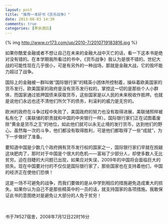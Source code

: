 ```yaml
---
layout: post
title: "推荐一本好书《货币战争》"
date: 2013-08-03 14:39
comments: true
categories: [茶余酒后]
---
```


{% img http://www.cr173.com/up/2010-7/2010719183816.jpg %}

如果你酷爱金融或者不想让自己在未来的金融大战中灭亡的话，看一下这本书是绝对没有错的。在本学期我所看过的书中，《货币战争》我认为是很不错的。世纪大战的可能性现在几乎很小，可是有另外的一种战场，那就是金融大战，它的毁坏能力超过了战争。

<!--more-->
 
国际上的金融被一群叫做“国际银行家”的精英小团体所控制着，操纵着欧美国家的货币发行。欧美国家的政府是没有货币发行权的，掌控这一切的是那些个人小群体，而国家通过抵押国债来获取货币，这些国家是以人民的未来税收作抵押。也就是说他们永远也还不清他们所欠下的债务，利滚利的威力是无穷的。

欧洲的政府在斗争过程中失败了，美国政府的努力也没有取得进展，美联储照样被私有化了（美联储的职责就和中国的中央银行一样）。国际银行家们正在试图着废除“黄金是货币之王”的地位，如此他们就可以永无止境的发行货币，达到他们的野心。虽然每一次的斗争，他们都没有取得胜利，可是他们都取得了一些“成就”，为下一步做好了准备。

要知道中国是少数几个政府拥有货币发行权的国家之一，国际银行家们早就在觊觎这块肥肉了，那时对于中国是个很大的危机——富裕了少部分人，却使多数人无比贫穷。迫在目睫的大问题已出现，如果应对失误，2009年的中国将会面临巨大的损失。现在中国要对付的不仅仅是国际银行家了，那些国家也在支持着他们，中国的经济正在使他们恐惧！

这是一场不可避免的战争，而我们要做的是从中学到相应的措施避免造成重大的损失。如果你认为自己不是那些精英中的一员的话，就支持国家的各项措施。我敢保证此书的意图绝对是避免让大部分的人免于贫穷！

<br></br>
书于7#527宿舍，2008年7月12日22时16分